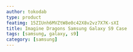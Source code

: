 ```yaml
---
author: tokodab
type: product
featimg: 15ZIUnh6MVZtW8e0c42X8v2vz7X7K-sXI
title: Imagine Dragons Samsung Galaxy S9 Case
tags: [samsung, galaxy, s9]
category: [samsung]
---
```


